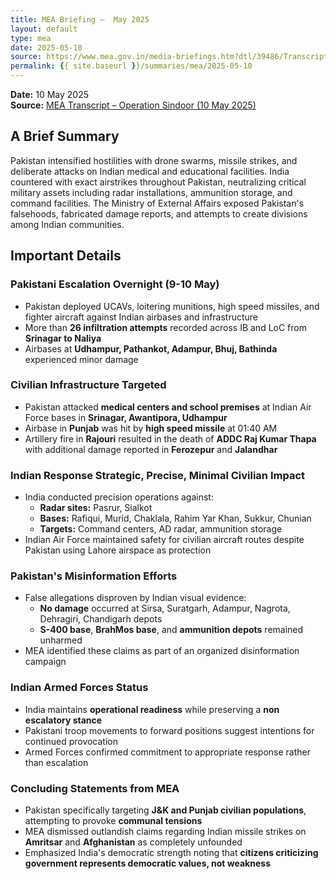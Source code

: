 ```yaml
---
title: MEA Briefing –  May 2025
layout: default
type: mea
date: 2025-05-10
source: https://www.mea.gov.in/media-briefings.htm?dtl/39486/Transcript_of_Special_briefing_on_OPERATION_SINDOOR_May_10_2025
permalink: {{ site.baseurl }}/summaries/mea/2025-05-10
---
```


**Date:** 10 May 2025  
**Source:** [MEA Transcript – Operation Sindoor (10 May 2025)](https://www.mea.gov.in/media-briefings.htm?dtl/39486/Transcript_of_Special_briefing_on_OPERATION_SINDOOR_May_10_2025)


## A Brief Summary

Pakistan intensified hostilities with drone swarms, missile strikes, and deliberate attacks on Indian medical and educational facilities. India countered with exact airstrikes throughout Pakistan, neutralizing critical military assets including radar installations, ammunition storage, and command facilities. The Ministry of External Affairs exposed Pakistan's falsehoods, fabricated damage reports, and attempts to create divisions among Indian communities.

## Important Details

### Pakistani Escalation Overnight (9-10 May)

* Pakistan deployed UCAVs, loitering munitions, high speed missiles, and fighter aircraft against Indian airbases and infrastructure
* More than **26 infiltration attempts** recorded across IB and LoC from **Srinagar to Naliya**
* Airbases at **Udhampur, Pathankot, Adampur, Bhuj, Bathinda** experienced minor damage

### Civilian Infrastructure Targeted

* Pakistan attacked **medical centers and school premises** at Indian Air Force bases in **Srinagar, Awantipora, Udhampur**
* Airbase in **Punjab** was hit by **high speed missile** at 01:40 AM
* Artillery fire in **Rajouri** resulted in the death of **ADDC Raj Kumar Thapa** with additional damage reported in **Ferozepur** and **Jalandhar**

### Indian Response Strategic, Precise, Minimal Civilian Impact

* India conducted precision operations against:
   * **Radar sites:** Pasrur, Sialkot
   * **Bases:** Rafiqui, Murid, Chaklala, Rahim Yar Khan, Sukkur, Chunian
   * **Targets:** Command centers, AD radar, ammunition storage
* Indian Air Force maintained safety for civilian aircraft routes despite Pakistan using Lahore airspace as protection

### Pakistan's Misinformation Efforts

* False allegations disproven by Indian visual evidence:
   * **No damage** occurred at Sirsa, Suratgarh, Adampur, Nagrota, Dehragiri, Chandigarh depots
   * **S-400 base**, **BrahMos base**, and **ammunition depots** remained unharmed
* MEA identified these claims as part of an organized disinformation campaign

### Indian Armed Forces Status

* India maintains **operational readiness** while preserving a **non escalatory stance**
* Pakistani troop movements to forward positions suggest intentions for continued provocation
* Armed Forces confirmed commitment to appropriate response rather than escalation

### Concluding Statements from MEA

* Pakistan specifically targeting **J&K and Punjab civilian populations**, attempting to provoke **communal tensions**
* MEA dismissed outlandish claims regarding Indian missile strikes on **Amritsar** and **Afghanistan** as completely unfounded
* Emphasized India's democratic strength noting that **citizens criticizing government represents democratic values, not weakness**